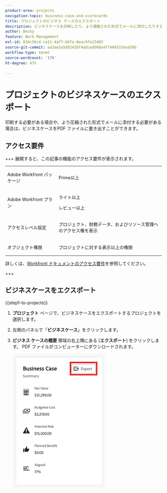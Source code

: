 ```yaml
---
product-area: projects
navigation-topic: business-case-and-scorecards
title: プロジェクトのビジネス ケースのエクスポート
description: ビジネスケースを印刷したり、より凝縮された形式でメールに添付したりする必要がある場合に備えて、ビジネスケースを PDF ファイルにエクスポートできます。
author: Becky
feature: Work Management
exl-id: 834c56c4-ca11-4aff-b67e-0eac9fa23403
source-git-commit: aa3ae2a5d92420f4adcedb60a4f7404533eaa59b
workflow-type: tm+mt
source-wordcount: '176'
ht-degree: 47%

---
```


# プロジェクトのビジネスケースのエクスポート

印刷する必要がある場合や、より圧縮された形式でメールに添付する必要がある場合は、ビジネスケースをPDF ファイルに書き出すことができます。

## アクセス要件

+++ 展開すると、この記事の機能のアクセス要件が表示されます。

<table style="table-layout:auto"> 
 <col> 
 <col> 
 <tbody> 
  <tr> 
   <td role="rowheader"><p>Adobe Workfront パッケージ</p></td> 
   <td> <p>Prime以上 </p>  </td> 
  </tr> 
  <tr> 
   <td role="rowheader"><p>Adobe Workfront プラン</p></td> 
   <td> 
   <p>ライト以上</p>
   <p>レビュー以上</p> </td> 
  </tr> 
  <tr> 
   <td role="rowheader">アクセスレベル設定</td> 
   <td> <p>プロジェクト、財務データ、およびリソース管理へのアクセス権を表示</p> </td> 
  </tr> 
  <tr> 
   <td role="rowheader">オブジェクト権限</td> 
   <td> <p>プロジェクトに対する表示以上の権限</p> </td> 
  </tr> 
 </tbody> 
</table>

詳しくは、[Workfront ドキュメントのアクセス要件](/help/quicksilver/administration-and-setup/add-users/access-levels-and-object-permissions/access-level-requirements-in-documentation.md)を参照してください。

+++

## ビジネスケースをエクスポート

{{step1-to-projects}}

1. **プロジェクト** ページで、ビジネスケースをエクスポートするプロジェクトを選択します。
1. 左側のパネルで「**ビジネスケース**」をクリックします。
1. **ビジネス ケースの概要** 領域の右上隅にある [**エクスポート**] をクリックします。 PDF ファイルがコンピューターにダウンロードされます。

   ![&#x200B; ビジネスケースの概要 &#x200B;](assets/bc-summary.png)


